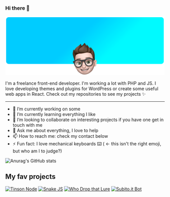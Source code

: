 ### Hi there 👋
![My name's Marco Giannini](hero-banner.png)

I'm a freelance front-end developer. I'm working a lot with PHP and JS. I love developing themes and plugins for WordPress or create some useful web apps in React. Check out my repositories to see my projects ✨

***

- 🔭 I’m currently working on some
- 🌱 I’m currently learning everything I like
- 👯 I’m looking to collaborate on interesting projects if you have one get in touch with me
- 💬 Ask me about everything, I love to help
- 📫 How to reach me: check my contact below
- ⚡ Fun fact: I love mechanical keyboards ⌨️ ( ← this isn't the right emoji, but who am I to judge?)

![Anurag's GitHub stats](https://github-readme-stats.vercel.app/api?username=gianemi2&count_private=true)

## My fav projects
[![Tinson Node](https://github-readme-stats.vercel.app/api/pin/?username=gianemi2&repo=tinson-node)](https://github.com/gianemi2/tinson-node)
[![Snake JS](https://github-readme-stats.vercel.app/api/pin/?username=gianemi2&repo=Snake-JS)](https://github.com/gianemi2/Snake-JS)
[![Who Drop that Lure](https://github-readme-stats.vercel.app/api/pin/?username=gianemi2&repo=who-drop-that-lure)](https://github.com/gianemi2/who-drop-that-lure)
[![Subito.it Bot](https://github-readme-stats.vercel.app/api/pin/?username=gianemi2&repo=subito.it-bot)](https://github.com/gianemi2/subito.it-bot)
